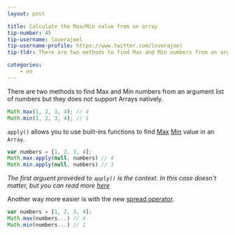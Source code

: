 ```yaml
---
layout: post

title: Calculate the Max/Min value from an array
tip-number: 45
tip-username: loverajoel
tip-username-profile: https://www.twitter.com/loverajoel
tip-tldr: There are two methods to find Max and Min numbers from an argument list of numbers but they doesn't support Arrays natively.

categories:
    - en
---
```


There are two methods to find Max and Min numbers from an argument list of numbers but they does not support Arrays natively.

```js
Math.max(1, 2, 3, 4); // 4
Math.min(1, 2, 3, 4); // 1
```

`apply()` allows you to use built-ins functions to find [Max](https://developer.mozilla.org/en-US/docs/Web/JavaScript/Reference/Global_Objects/Math/max) [Min](https://developer.mozilla.org/en-US/docs/Web/JavaScript/Reference/Global_Objects/Math/min) value in an `Array`.

```js
var numbers = [1, 2, 3, 4];
Math.max.apply(null, numbers) // 4
Math.min.apply(null, numbers) // 1
```

*The first arguent proveded to `apply()` is the context. In this case doesn't matter, but you can read more [here](https://developer.mozilla.org/en-US/docs/Web/JavaScript/Reference/Global_Objects/Function/apply)*

Another way more easier is with the new [spread operator](https://developer.mozilla.org/en-US/docs/Web/JavaScript/Reference/Operators/Spread_operator).

```js
var numbers = [1, 2, 3, 4];
Math.max(numbers...) // 4
Math.min(numbers...) // 1
```

